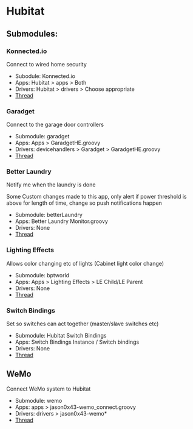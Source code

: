 # Hubitat


## Submodules:
### Konnected.io
Connect to wired home security
- Subodule: Konnected.io
- Apps: Hubitat > apps > Both
- Drivers: Hubitat > drivers > Choose appropriate
- [Thread](https://community.hubitat.com/t/konnected-alarm-panel-wired-alarm-system-integration/3608)
### Garadget
Connect to the garage door controllers
- Submodule: garadget
- Apps: Apps > GaradgetHE.groovy
- Drivers: devicehandlers > Garadget > GaradgetHE.groovy
- [Thread](https://community.hubitat.com/t/garadget-support/1560/18)
### Better Laundry
Notify me when the laundry is done

Some Custom changes made to this app, only alert if power threshold is above for length of time, change so push notifications happen
- Submodule: betterLaundry
- Apps: Better Laundry Monitor.groovy
- Drivers: None
- [Thread](https://community.hubitat.com/t/better-laundry-monitor-port-update/3109)

### Lighting Effects
Allows color changing etc of lights (Cabinet light color change)
- Submodule: bptworld
- Apps: Apps > Lighting Effects > LE Child/LE Parent
- Drivers: None
- [Thread](https://github.com/bptworld/Hubitat/)

### Switch Bindings
Set so switches can act together (master/slave switches etc)
- Submodule: Hubitat Switch Bindings
- Apps: Switch Bindings Instance / Switch bindings
- Drivers: None
- [Thread](https://community.hubitat.com/t/release-switch-bindings/9012)

## WeMo
Connect WeMo system to Hubitat
- Submodule: wemo
- Apps: apps > jason0x43-wemo_connect.groovy
- Drivers: drivers > jason0x43-wemo*
- [Thread](https://community.hubitat.com/t/wemo-switch-and-insight-smart-plug/365/7)
